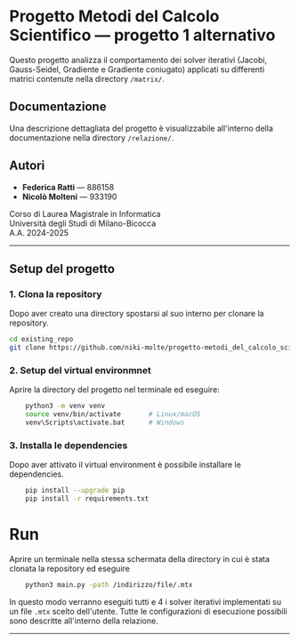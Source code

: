 # Progetto Metodi del Calcolo Scientifico — progetto 1 alternativo

Questo progetto analizza il comportamento dei solver iterativi (Jacobi, Gauss-Seidel, Gradiente e Gradiente coniugato) applicati su differenti matrici contenute nella directory ```/matrix/```.

## Documentazione

Una descrizione dettagliata del progetto è visualizzabile all'interno della documentazione nella directory ```/relazione/```.


## Autori

- **Federica Ratti** — 886158
- **Nicolò Molteni** — 933190

Corso di Laurea Magistrale in Informatica  
Università degli Studi di Milano-Bicocca  
A.A. 2024-2025

---

## Setup del progetto

### 1. Clona la repository

Dopo aver creato una directory spostarsi al suo interno per clonare la repository.

```bash
cd existing_repo
git clone https://github.com/niki-molte/progetto-metodi_del_calcolo_scientifico
```

### 2. Setup del virtual environmnet

Aprire la directory del progetto nel terminale ed eseguire:

```bash
    python3 -m venv venv
    source venv/bin/activate       # Linux/macOS
    venv\Scripts\activate.bat      # Windows
```

### 3. Installa le dependencies

Dopo aver attivato il virtual environment è possibile installare le dependencies.

```bash
    pip install --upgrade pip
    pip install -r requirements.txt
```  

# Run

Aprire un terminale nella stessa schermata della directory in cui è stata clonata la repository ed eseguire

```bash
    python3 main.py -path /indirizzo/file/.mtx
```  

In questo modo verranno eseguiti tutti e 4 i solver iterativi implementati su un file ```.mtx``` scelto dell'utente. Tutte le configurazioni di esecuzione possibili sono descritte all'interno della relazione.

---
